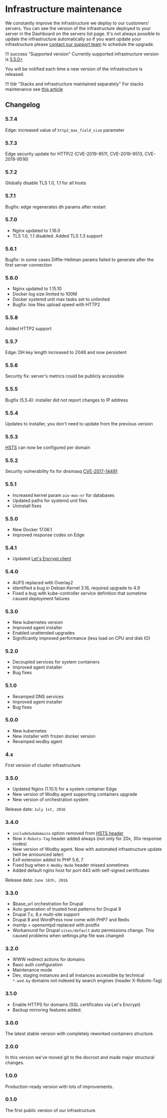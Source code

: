 # Infrastructure maintenance

We constantly improve the infrastructure we deploy to our customers' servers. You can see the version of the infrastructure deployed to your server in the Dashboard on the servers list page. It's not always possible to update the infrastructure automatically so if you want update your infrastructure please [contact our support team](../support.md) to schedule the upgrade. 

!!! success "Supported version"
    Currently supported infrastructure version is [5.5.0+](#550)

You will be notified each time a new version of the infrastructure is released.

!!! tldr "Stacks and infrastructure maintained separately"
    For stacks maintenance see [this article](../stacks/maintenance.md) 

## Changelog

### 5.7.4

Edge: increased value of `http2_max_field_size` parameter

### 5.7.3

Edge security update for HTTP/2 (CVE-2019-9511, CVE-2019-9513, CVE-2019-9516)

### 5.7.2

Globally disable TLS 1.0, 1.1 for all hosts 

### 5.7.1

Bugfix: edge regenerates dh params after restart 

### 5.7.0

- Nginx updated to 1.16.0
- TLS 1.0, 1.1 disabled. Added TLS 1.3 support 

### 5.6.1

Bugfix: in some cases Diffie-Hellman params failed to generate after the first server connection 

### 5.6.0

- Nginx updated to 1.15.10
- Docker log size limited to 100M
- Docker systemd unit max tasks set to unlimited
- Bugfix: low files upload speed with HTTP2   

### 5.5.8

Added HTTP2 support

### 5.5.7

Edge: DH key length increased to 2048 and now persistent

### 5.5.6

Security fix: server's metrics could be publicly accessible

### 5.5.5

Bugfix (5.5.4): installer did not report changes to IP address

### 5.5.4

Updates to installer, you don't need to update from the previous version

### 5.5.3

[HSTS](hsts.md) can now be configured per domain

### 5.5.2

Security vulnerability fix for dnsmasq [CVE-2017-14491](https://security.googleblog.com/2017/10/behind-masq-yet-more-dns-and-dhcp.html)

### 5.5.1

* Increased kernel param `aio-max-nr` for databases
* Updated paths for systemd unit files
* Uninstall fixes

### 5.5.0

* New Docker 17.06.1
* Improved response codes on Edge

### 5.4.1

* Updated [Let's Encrypt client](../apps/domains.md)

### 5.4.0

* AUFS replaced with Overlay2
* Identified a bug in Debian Kernel 3.16, required upgrade to 4.9
* Fixed a bug with kube-controller service definition that sometime caused deployment failures

### 5.3.0

* New kubernetes version
* Improved agent installer
* Enabled unattended upgrades 
* Significantly improved performance (less load on CPU and disk IO)

### 5.2.0

* Decoupled services for system containers
* Improved agent installer
* Bug fixes

### 5.1.0

* Revamped DNS services
* Improved agent installer
* Bug fixes

### 5.0.0

* New kubernetes
* New installer with frozen docker version
* Revamped wodby agent

### 4.x

First version of cluster infrastructure

### 3.5.0

* Updated Nginx (1.10.1) for a system container Edge  
* New version of Wodby agent supporting containers upgrade
* New version of orchestration system

Release date: `July 1st, 2016`

### 3.4.0

* `includeSubdomains` option removed from [HSTS header](hsts.md)
* Now `X-Robots-Tag` header added always (not only for 20x, 30x response codes)
* New version of Wodby agent. Now with automated infrastructure update (will be announced later)
* Exif extension added to PHP 5.6, 7
* Fixed bug when `X-Wodby-Node` header missed sometimes
* Added default nginx host for port 443 with self-signed certificates 

Release date: `June 16th, 2016`

### 3.3.0

* $base_url orchestration for Drupal
* Auto generation of trusted host patterns for Drupal 8
* Drupal 7.x, 8.x multi-site support
* Drupal 8 and WordPress now come with PHP7 and Redis
* msmtp + opensmtpd replaced with postfix
* Workaround for Drupal `sites/default` auto permissions change. This caused problems when settings.php file was changed

### 3.2.0

* WWW redirect actions for domains
* Basic auth configuration
* Maintenance mode
* Dev, staging instances and all instances accessible by technical `*.wod.by` domains not indexed by search engines (header X-Robots-Tag)  

### 3.1.0

* Enable HTTPS for domains (SSL certificates via Let's Encrypt) 
* Backup mirroring features added.

### 3.0.0

The latest stable version with completely reworked containers structure.

### 2.0.0

In this version we've moved git to the docroot and made major structural changes.

### 1.0.0

Production-ready version with lots of improvements.

### 0.1.0

The first public version of our infrastructure.
